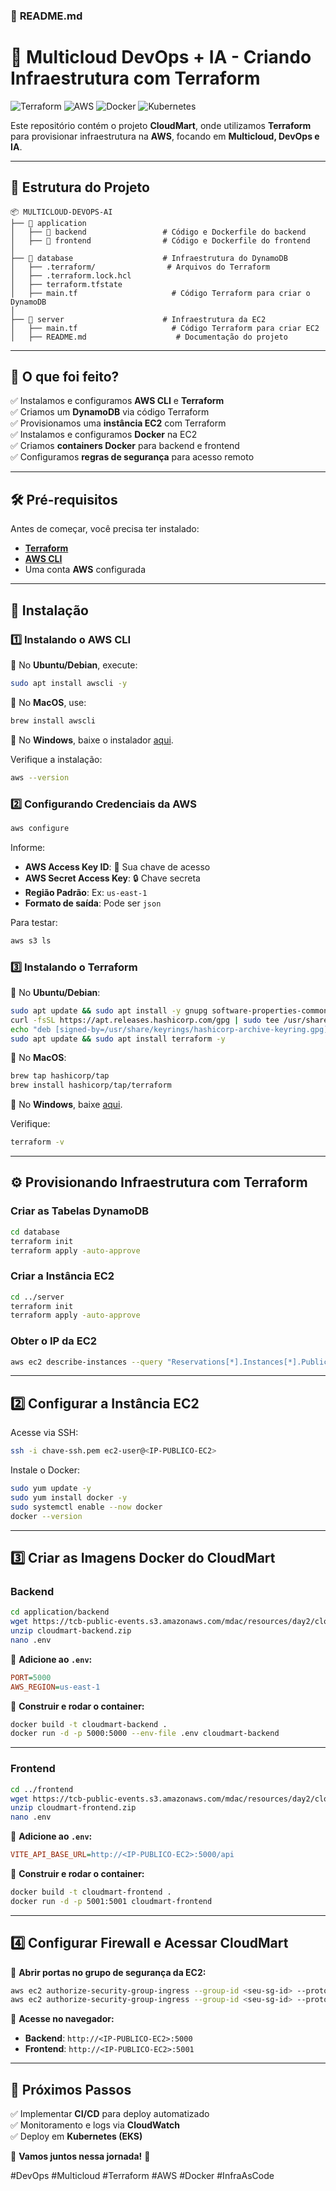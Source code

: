 ### 📌 **README.md**  

# 🚀 Multicloud DevOps + IA - Criando Infraestrutura com Terraform  

![Terraform](https://img.shields.io/badge/Terraform-623CE4?style=for-the-badge&logo=terraform&logoColor=white)
![AWS](https://img.shields.io/badge/AWS-232F3E?style=for-the-badge&logo=amazon-aws&logoColor=white)
![Docker](https://img.shields.io/badge/Docker-2496ED?style=for-the-badge&logo=docker&logoColor=white)
![Kubernetes](https://img.shields.io/badge/Kubernetes-326CE5?style=for-the-badge&logo=kubernetes&logoColor=white)

Este repositório contém o projeto **CloudMart**, onde utilizamos **Terraform** para provisionar infraestrutura na **AWS**, focando em **Multicloud, DevOps e IA**.

---

## 📂 Estrutura do Projeto

```
📦 MULTICLOUD-DEVOPS-AI
├── 📂 application
│   ├── 📂 backend                 # Código e Dockerfile do backend
│   ├── 📂 frontend                # Código e Dockerfile do frontend
│
├── 📂 database                    # Infraestrutura do DynamoDB
│   ├── .terraform/                # Arquivos do Terraform
│   ├── .terraform.lock.hcl
│   ├── terraform.tfstate
│   ├── main.tf                     # Código Terraform para criar o DynamoDB
│
├── 📂 server                      # Infraestrutura da EC2
│   ├── main.tf                     # Código Terraform para criar EC2
│   ├── README.md                    # Documentação do projeto
```

---

## 📌 O que foi feito?

✅ Instalamos e configuramos **AWS CLI** e **Terraform**  
✅ Criamos um **DynamoDB** via código Terraform  
✅ Provisionamos uma **instância EC2** com Terraform  
✅ Instalamos e configuramos **Docker** na EC2  
✅ Criamos **containers Docker** para backend e frontend  
✅ Configuramos **regras de segurança** para acesso remoto  

---

## 🛠️ **Pré-requisitos**
Antes de começar, você precisa ter instalado:

- **[Terraform](https://developer.hashicorp.com/terraform/downloads)**
- **[AWS CLI](https://aws.amazon.com/cli/)**
- Uma conta **AWS** configurada

---

## 🚀 **Instalação**

### **1️⃣ Instalando o AWS CLI**
📌 No **Ubuntu/Debian**, execute:
```sh
sudo apt install awscli -y
```
📌 No **MacOS**, use:
```sh
brew install awscli
```
📌 No **Windows**, baixe o instalador [aqui](https://awscli.amazonaws.com/AWSCLIV2.msi).

Verifique a instalação:
```sh
aws --version
```

### **2️⃣ Configurando Credenciais da AWS**
```sh
aws configure
```
Informe:
- **AWS Access Key ID**: 🔑 Sua chave de acesso
- **AWS Secret Access Key**: 🔒 Chave secreta
- **Região Padrão**: Ex: `us-east-1`
- **Formato de saída**: Pode ser `json`

Para testar:
```sh
aws s3 ls
```

### **3️⃣ Instalando o Terraform**
📌 No **Ubuntu/Debian**:
```sh
sudo apt update && sudo apt install -y gnupg software-properties-common curl
curl -fsSL https://apt.releases.hashicorp.com/gpg | sudo tee /usr/share/keyrings/hashicorp-archive-keyring.gpg > /dev/null
echo "deb [signed-by=/usr/share/keyrings/hashicorp-archive-keyring.gpg] https://apt.releases.hashicorp.com $(lsb_release -cs) main" | sudo tee /etc/apt/sources.list.d/hashicorp.list
sudo apt update && sudo apt install terraform -y
```

📌 No **MacOS**:
```sh
brew tap hashicorp/tap
brew install hashicorp/tap/terraform
```

📌 No **Windows**, baixe [aqui](https://developer.hashicorp.com/terraform/downloads).

Verifique:
```sh
terraform -v
```

---

## ⚙️ **Provisionando Infraestrutura com Terraform**
### **Criar as Tabelas DynamoDB**
```sh
cd database
terraform init
terraform apply -auto-approve
```

### **Criar a Instância EC2**
```sh
cd ../server
terraform init
terraform apply -auto-approve
```

### **Obter o IP da EC2**
```sh
aws ec2 describe-instances --query "Reservations[*].Instances[*].PublicIpAddress" --output text
```

---

## **2️⃣ Configurar a Instância EC2**
Acesse via SSH:
```sh
ssh -i chave-ssh.pem ec2-user@<IP-PUBLICO-EC2>
```

Instale o Docker:
```sh
sudo yum update -y
sudo yum install docker -y
sudo systemctl enable --now docker
docker --version
```

---

## **3️⃣ Criar as Imagens Docker do CloudMart**
### **Backend**
```sh
cd application/backend
wget https://tcb-public-events.s3.amazonaws.com/mdac/resources/day2/cloudmart-backend.zip
unzip cloudmart-backend.zip
nano .env
```

📌 **Adicione ao `.env`:**
```ini
PORT=5000
AWS_REGION=us-east-1
```

📌 **Construir e rodar o container:**
```sh
docker build -t cloudmart-backend .
docker run -d -p 5000:5000 --env-file .env cloudmart-backend
```

---

### **Frontend**
```sh
cd ../frontend
wget https://tcb-public-events.s3.amazonaws.com/mdac/resources/day2/cloudmart-frontend.zip
unzip cloudmart-frontend.zip
nano .env
```

📌 **Adicione ao `.env`:**
```ini
VITE_API_BASE_URL=http://<IP-PUBLICO-EC2>:5000/api
```

📌 **Construir e rodar o container:**
```sh
docker build -t cloudmart-frontend .
docker run -d -p 5001:5001 cloudmart-frontend
```

---

## **4️⃣ Configurar Firewall e Acessar CloudMart**
📌 **Abrir portas no grupo de segurança da EC2:**
```sh
aws ec2 authorize-security-group-ingress --group-id <seu-sg-id> --protocol tcp --port 5000 --cidr 0.0.0.0/0
aws ec2 authorize-security-group-ingress --group-id <seu-sg-id> --protocol tcp --port 5001 --cidr 0.0.0.0/0
```

📌 **Acesse no navegador:**
- **Backend**: `http://<IP-PUBLICO-EC2>:5000`
- **Frontend**: `http://<IP-PUBLICO-EC2>:5001`

---

## **📌 Próximos Passos**
✅ Implementar **CI/CD** para deploy automatizado  
✅ Monitoramento e logs via **CloudWatch**  
✅ Deploy em **Kubernetes (EKS)**  

📢 **Vamos juntos nessa jornada!** 🚀  

#DevOps #Multicloud #Terraform #AWS #Docker #InfraAsCode